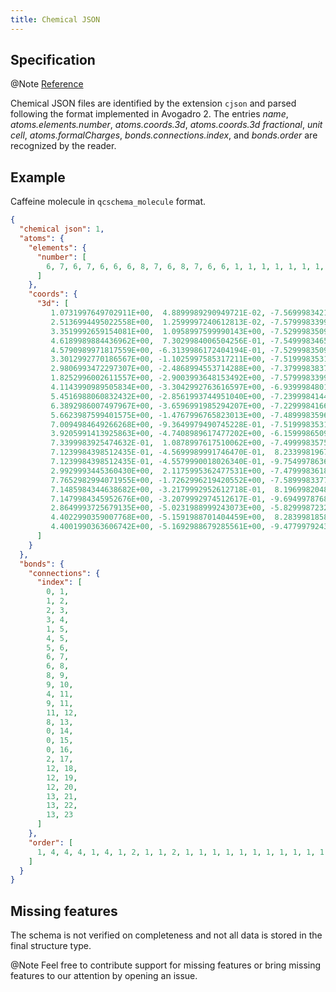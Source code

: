 ```yaml
---
title: Chemical JSON
---
```


## Specification

@Note [Reference](https://github.com/OpenChemistry/avogadrolibs/blob/master/avogadro/io/cjsonformat.cpp)

Chemical JSON files are identified by the extension ``cjson`` and parsed following the format implemented in Avogadro 2.
The entries *name*, *atoms.elements.number*, *atoms.coords.3d*, *atoms.coords.3d fractional*, *unit cell*, *atoms.formalCharges*, *bonds.connections.index*, and *bonds.order* are recognized by the reader.


## Example

Caffeine molecule in ``qcschema_molecule`` format.


```json
{
  "chemical json": 1,
  "atoms": {
    "elements": {
      "number": [
        6, 7, 6, 7, 6, 6, 6, 8, 7, 6, 8, 7, 6, 6, 1, 1, 1, 1, 1, 1, 1, 1, 1, 1
      ]
    },
    "coords": {
      "3d": [
         1.0731997649702911E+00,  4.8899989290949721E-02, -7.5699983421776973E-02,
         2.5136994495022558E+00,  1.2599997240612813E-02, -7.5799983399877077E-02,
         3.3519992659154081E+00,  1.0958997599990143E+00, -7.5299983509376570E-02,
         4.6189989884436962E+00,  7.3029984006504256E-01, -7.5499983465576764E-02,
         4.5790989971817559E+00, -6.3139986172404194E-01, -7.5299983509376570E-02,
         3.3012992770186567E+00, -1.1025997585317211E+00, -7.5199983531276451E-02,
         2.9806993472297307E+00, -2.4868994553714288E+00, -7.3799983837875047E-02,
         1.8252996002611557E+00, -2.9003993648153492E+00, -7.5799983399877077E-02,
         4.1143990989505834E+00, -3.3042992763616597E+00, -6.9399984801470568E-02,
         5.4516988060832432E+00, -2.8561993744951040E+00, -7.2399984144473614E-02,
         6.3892986007497967E+00, -3.6596991985294207E+00, -7.2299984166373524E-02,
         5.6623987599401575E+00, -1.4767996765823013E+00, -7.4899983596976152E-02,
         7.0094984649266268E+00, -9.3649979490745228E-01, -7.5199983531276451E-02,
         3.9205991413925863E+00, -4.7408989617477202E+00, -6.1599986509662634E-02,
         7.3399983925474632E-01,  1.0878997617510062E+00, -7.4999983575076257E-02,
         7.1239984398512435E-01, -4.5699989991746470E-01,  8.2339981967623732E-01,
         7.1239984398512435E-01, -4.5579990018026340E-01, -9.7549978636649193E-01,
         2.9929993445360430E+00,  2.1175995362477531E+00, -7.4799983618876062E-02,
         7.7652982994071955E+00, -1.7262996219420552E+00, -7.5899983377977168E-02,
         7.1485984344638682E+00, -3.2179992952612718E-01,  8.1969982048653345E-01,
         7.1479984345952676E+00, -3.2079992974512617E-01, -9.6949978768048573E-01,
         2.8649993725679135E+00, -5.0231988999243073E+00, -5.8299987232359275E-02,
         4.4022990359007768E+00, -5.1591988701404459E+00,  8.2839981858124223E-01,
         4.4001990363606742E+00, -5.1692988679285561E+00, -9.4779979243276369E-01
      ]
    }
  },
  "bonds": {
    "connections": {
      "index": [
        0, 1,
        1, 2,
        2, 3,
        3, 4,
        1, 5,
        4, 5,
        5, 6,
        6, 7,
        6, 8,
        8, 9,
        9, 10,
        4, 11,
        9, 11,
        11, 12,
        8, 13,
        0, 14,
        0, 15,
        0, 16,
        2, 17,
        12, 18,
        12, 19,
        12, 20,
        13, 21,
        13, 22,
        13, 23
      ]
    },
    "order": [
      1, 4, 4, 4, 1, 4, 1, 2, 1, 1, 2, 1, 1, 1, 1, 1, 1, 1, 1, 1, 1, 1, 1, 1, 1
    ]
  }
}
```


## Missing features

The schema is not verified on completeness and not all data is stored in the final structure type.

@Note Feel free to contribute support for missing features
      or bring missing features to our attention by opening an issue.
